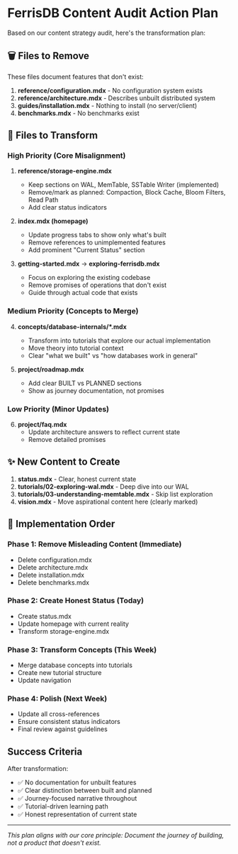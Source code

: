 # FerrisDB Content Audit Action Plan

Based on our content strategy audit, here's the transformation plan:

## 🗑️ Files to Remove

These files document features that don't exist:

1. **reference/configuration.mdx** - No configuration system exists
2. **reference/architecture.mdx** - Describes unbuilt distributed system
3. **guides/installation.mdx** - Nothing to install (no server/client)
4. **benchmarks.mdx** - No benchmarks exist

## 🔄 Files to Transform

### High Priority (Core Misalignment)

1. **reference/storage-engine.mdx**

   - Keep sections on WAL, MemTable, SSTable Writer (implemented)
   - Remove/mark as planned: Compaction, Block Cache, Bloom Filters, Read Path
   - Add clear status indicators

2. **index.mdx (homepage)**

   - Update progress tabs to show only what's built
   - Remove references to unimplemented features
   - Add prominent "Current Status" section

3. **getting-started.mdx** → **exploring-ferrisdb.mdx**
   - Focus on exploring the existing codebase
   - Remove promises of operations that don't exist
   - Guide through actual code that exists

### Medium Priority (Concepts to Merge)

4. **concepts/database-internals/\*.mdx**

   - Transform into tutorials that explore our actual implementation
   - Move theory into tutorial context
   - Clear "what we built" vs "how databases work in general"

5. **project/roadmap.mdx**
   - Add clear BUILT vs PLANNED sections
   - Show as journey documentation, not promises

### Low Priority (Minor Updates)

6. **project/faq.mdx**
   - Update architecture answers to reflect current state
   - Remove detailed promises

## ✨ New Content to Create

1. **status.mdx** - Clear, honest current state
2. **tutorials/02-exploring-wal.mdx** - Deep dive into our WAL
3. **tutorials/03-understanding-memtable.mdx** - Skip list exploration
4. **vision.mdx** - Move aspirational content here (clearly marked)

## 📝 Implementation Order

### Phase 1: Remove Misleading Content (Immediate)

- Delete configuration.mdx
- Delete architecture.mdx
- Delete installation.mdx
- Delete benchmarks.mdx

### Phase 2: Create Honest Status (Today)

- Create status.mdx
- Update homepage with current reality
- Transform storage-engine.mdx

### Phase 3: Transform Concepts (This Week)

- Merge database concepts into tutorials
- Create new tutorial structure
- Update navigation

### Phase 4: Polish (Next Week)

- Update all cross-references
- Ensure consistent status indicators
- Final review against guidelines

## Success Criteria

After transformation:

- ✅ No documentation for unbuilt features
- ✅ Clear distinction between built and planned
- ✅ Journey-focused narrative throughout
- ✅ Tutorial-driven learning path
- ✅ Honest representation of current state

---

_This plan aligns with our core principle: Document the journey of building, not a product that doesn't exist._

